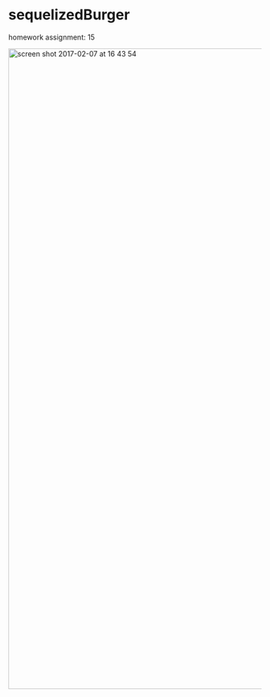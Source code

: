 # sequelizedBurger
homework assignment: 15


<img width="1272" alt="screen shot 2017-02-07 at 16 43 54" src="https://cloud.githubusercontent.com/assets/20088084/22713080/02cbe56c-ed55-11e6-9296-0b422b309bc3.png">

